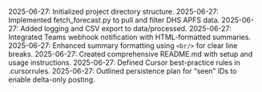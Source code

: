 2025-06-27: Initialized project directory structure.
2025-06-27: Implemented fetch_forecast.py to pull and filter DHS APFS data.
2025-06-27: Added logging and CSV export to data/processed.
2025-06-27: Integrated Teams webhook notification with HTML-formatted summaries.
2025-06-27: Enhanced summary formatting using `<br/>` for clear line breaks.
2025-06-27: Created comprehensive README.md with setup and usage instructions.
2025-06-27: Defined Cursor best-practice rules in .cursorrules.
2025-06-27: Outlined persistence plan for “seen” IDs to enable delta-only posting.
